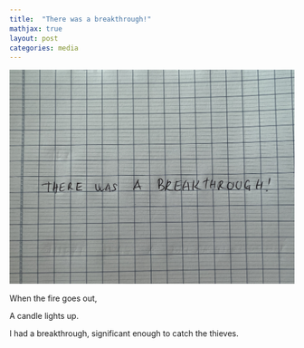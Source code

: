 ```yaml
---
title:  "There was a breakthrough!"
mathjax: true
layout: post
categories: media
---
```


![7daystolive](/assets/IMG_5478.jpg)

When the fire goes out,

A candle lights up.

I had a breakthrough, significant enough to catch the thieves.